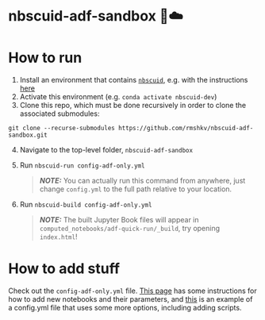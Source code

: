 # nbscuid-adf-sandbox 🦑☁️
# How to run
1. Install an environment that contains [`nbscuid`](https://github.com/rmshkv/nbscuid), e.g. with the instructions [here](https://nbscuid.readthedocs.io/en/latest/howtosetupdevelopment.html#how-to-set-up-an-nbscuid-development-environment)
2. Activate this environment (e.g. `conda activate nbscuid-dev`)
3. Clone this repo, which must be done recursively in order to clone the associated submodules:

`git clone --recurse-submodules https://github.com/rmshkv/nbscuid-adf-sandbox.git`

4. Navigate to the top-level folder, `nbscuid-adf-sandbox`
5. Run `nbscuid-run config-adf-only.yml`

    > **_NOTE:_**  You can actually run this command from anywhere, just change `config.yml` to the full path relative to your location.
6. Run `nbscuid-build config-adf-only.yml`

   > **_NOTE:_**  The built Jupyter Book files will appear in `computed_notebooks/adf-quick-run/_build`, try opening `index.html`!

# How to add stuff
Check out the `config-adf-only.yml` file. [This page](https://nbscuid.readthedocs.io/en/latest/addingnotebookstocollection.html) has some instructions for how to add new notebooks and their parameters, and [this](https://github.com/rmshkv/nbscuid-examples/blob/main/testing-simplifying-features/config.yml) is an example of a config.yml file that uses some more options, including adding scripts.
